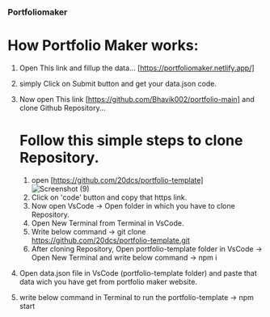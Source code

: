 ### Portfoliomaker

# How Portfolio Maker works:
   1) Open This link and fillup the data... [https://portfoliomaker.netlify.app/] 

   2) simply Click on Submit button and get your data.json code.
   3) Now open This link [https://github.com/Bhavik002/portfolio-main] and clone Github Repository...
      
      # Follow this simple steps to clone Repository.
      1. open [https://github.com/20dcs/portfolio-template] 
         ![Screenshot (9)](https://github.com/20dcs/portfolio-template/blob/main/components/Screenshots/Screenshot5.png)
      2. Click on 'code' button and copy that https link.
      3. Now open VsCode -> Open folder in which you have to clone Repository.
      3. Open New Terminal from Terminal in VsCode.
      4. Write below command
         -> git clone https://github.com/20dcs/portfolio-template.git
      5. After cloning Repository, Open portfolio-template folder in VsCode -> Open New Terminal and write below command
         -> npm i

   4) Open data.json file in VsCode (portfolio-template folder) and paste that data wich you have get from portfolio maker website.
   5) write below command in Terminal to run the portfolio-template
      -> npm start

